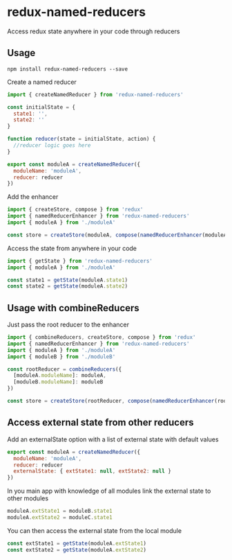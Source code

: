 # redux-named-reducers
Access redux state anywhere in your code through reducers

## Usage

`npm install redux-named-reducers --save`

Create a named reducer

```js
import { createNamedReducer } from 'redux-named-reducers'

const initialState = {
  state1: '',
  state2: ''
}

function reducer(state = initialState, action) {
  //reducer logic goes here
}

export const moduleA = createNamedReducer({
  moduleName: 'moduleA',
  reducer: reducer
})
```

Add the enhancer

```js
import { createStore, compose } from 'redux'
import { namedReducerEnhancer } from 'redux-named-reducers'
import { moduleA } from './moduleA'

const store = createStore(moduleA, compose(namedReducerEnhancer(moduleA), ...otherEnhancersOrMiddleware))
```

Access the state from anywhere in your code

```js
import { getState } from 'redux-named-reducers'
import { moduleA } from './moduleA'

const state1 = getState(moduleA.state1)
const state2 = getState(moduleA.state2)
```

## Usage with combineReducers

Just pass the root reducer to the enhancer

```js
import { combineReducers, createStore, compose } from 'redux'
import { namedReducerEnhancer } from 'redux-named-reducers'
import { moduleA } from './moduleA'
import { moduleB } from './moduleB'

const rootReducer = combineReducers({
  [moduleA.moduleName]: moduleA,
  [moduleB.moduleName]: moduleB
})

const store = createStore(rootReducer, compose(namedReducerEnhancer(rootReducer), ...otherEnhancersOrMiddleware))
```

## Access external state from other reducers

Add an externalState option with a list of external state with default values

```js
export const moduleA = createNamedReducer({
  moduleName: 'moduleA',
  reducer: reducer
  externalState: { extState1: null, extState2: null } 
})
```

In you main app with knowledge of all modules link the external state to other modules

```js
moduleA.extState1 = moduleB.state1
moduleA.extState2 = moduleC.state1
```

You can then access the external state from the local module

```js
const extState1 = getState(moduleA.extState1)
const extState2 = getState(moduleA.extState2)
```
